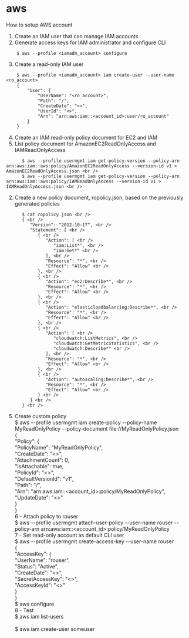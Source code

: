 # aws

How to setup AWS account <br />
1. Create an IAM user that can manage IAM accounts <br />
2. Generate access keys for IAM administrator and configure CLI <br />
```
    $ aws --profile <iamadm_account> configure
```
3. Create a read-only IAM user <br />
```
    $ aws --profile <iamadm_account> iam create-user --user-name <ro_account>
    {
        "User": {
            "UserName": "<ro_account>",
            "Path": "/",
            "CreateDate": "<>",
            "UserId": "<>",
            "Arn": "arn:aws:iam::<account_id>:user/ro_account"
        }
    }
```
4. Create an IAM read-only policy document for EC2 and IAM <br />
  1. List policy document for AmazonEC2ReadOnlyAccess and IAMReadOnlyAccess <br />
```
      $ aws --profile usermgmt iam get-policy-version --policy-arn arn:aws:iam::aws:policy/AmazonEC2ReadOnlyAccess --version-id v1 > AmazonEC2ReadOnlyAccess.json <br />
      $ aws --profile usermgmt iam get-policy-version --policy-arn arn:aws:iam::aws:policy/IAMReadOnlyAccess --version-id v1 > IAMReadOnlyAccess.json <br />
```
  2. Create a new policy document, ropolicy.json, based on the previously generated policies <br />
```
      $ cat ropolicy.json <br />
      { <br />
         "Version": "2012-10-17", <br />
         "Statement": [ <br />
            { <br />
               "Action": [ <br />
                  "iam:List*", <br />
                  "iam:Get*" <br />
               ], <br />
               "Resource": "*", <br />
               "Effect": "Allow" <br />
            }, <br />
            { <br />
               "Action": "ec2:Describe*", <br />
               "Resource": "*", <br />
               "Effect": "Allow" <br />
            }, <br />
            { <br />
               "Action": "elasticloadbalancing:Describe*", <br />
               "Resource": "*", <br />
               "Effect": "Allow" <br />
            }, <br />
            { <br />
               "Action": [ <br />
                  "cloudwatch:ListMetrics", <br />
                  "cloudwatch:GetMetricStatistics", <br />
                  "cloudwatch:Describe*" <br />
               ], <br />
               "Resource": "*", <br />
               "Effect": "Allow" <br />
            }, <br />
            { <br />
               "Action": "autoscaling:Describe*", <br />
               "Resource": "*", <br />
               "Effect": "Allow" <br />
            } <br />
         ] <br />
      } <br />
```
5. Create custom policy <br />
    $ aws --profile usermgmt iam create-policy --policy-name MyReadOnlyPolicy --policy-document file://<path>MyReadOnlyPolicy.json <br />
    { <br />
        "Policy": { <br />
            "PolicyName": "MyReadOnlyPolicy", <br />
            "CreateDate": "<>", <br />
            "AttachmentCount": 0, <br />
            "IsAttachable": true, <br />
            "PolicyId": "<>", <br />
            "DefaultVersionId": "v1", <br />
            "Path": "/", <br />
            "Arn": "arn:aws:iam::<account_id>:policy/MyReadOnlyPolicy", <br />
            "UpdateDate": "<>" <br />
        } <br />
    } <br />
6 - Attach policy to rouser <br />
    $ aws --profile usermgmt attach-user-policy --user-name rouser --policy-arn arn:aws:iam::<account_id>:policy/MyReadOnlyPolicy <br />
7 - Set read-only account as default CLI user <br />
    $ aws --profile usermgmt create-access-key --user-name rouser  <br />
    { <br />
        "AccessKey": { <br />
            "UserName": "rouser", <br />
            "Status": "Active", <br />
            "CreateDate": "<>", <br />
            "SecretAccessKey": "<>", <br />
            "AccessKeyId": "<>" <br />
        } <br />
    } <br />
    $ aws configure <br />
8 - Test <br />
    $ aws iam list-users <br />
    <should list all IAM users> <br />
    $ aws iam create-user someuser <br />
    <error> <br />
